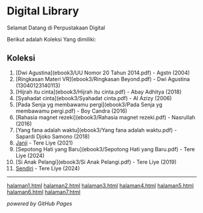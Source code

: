 # Digital Library

Selamat Datang di Perpustakaan Digital

Berikut adalah Koleksi Yang dimiliki:

## Koleksi
1. [Dwi Agustina](ebook3/UU Nomor 20 Tahun 2014.pdf) - Agstn (2004)
2. [Ringkasan Materi VR](ebook3/Ringkasan Beyond.pdf) - Dwi Agustina (13040123140113)
3. [Hijrah itu cinta](ebook3/Hijrah itu cinta.pdf) - Abay Adhitya (2018)
4. [Syahadat cinta](ebook3/Syahadat cinta.pdf) - Al Azizy (2006)
5. [Pada Senja yg membawamu pergi](ebook3/Pada Senja yg membawamu pergi.pdf) - Boy Candra (2016)
6. [Rahasia magnet rezeki](ebook3/Rahasia magnet rezeki.pdf) - Nasrullah (2016)
7. [Yang fana adalah waktu](ebook3/Yang fana adalah waktu.pdf) - Sapardi Djoko Samono (2018)
8. [Janji](ebook3/Janji.pdf) - Tere Liye (2021)
9. [Sepotong Hati yang Baru](ebook3/Sepotong Hati yang Baru.pdf) - Tere Liye (2024)
10. [Si Anak Pelangi](ebook3/Si Anak Pelangi.pdf) - Tere Liye (2019)
11. [Sendiri](ebook3/Sendiri.pdf) - Tere Liye (2024)


---
[halaman1.html](webti/halaman1.html)
[halaman2.html](webti/halaman2.html)
[halaman3.html](webti/halaman3.html)
[halaman4.html](webti/halaman4.html)
[halaman5.html](webti/halaman5.html)
[halaman6.html](webti/halaman6.html)
[halaman7.html](webti/halaman7.html)


*powered by GitHub Pages* 
